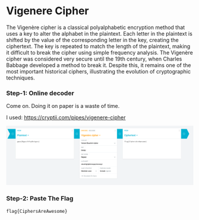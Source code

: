# Vigenere Cipher      

The Vigenère cipher is a classical polyalphabetic encryption method that uses a key to alter the alphabet in the plaintext. Each letter in the plaintext is shifted by the value of the corresponding letter in the key, creating the ciphertext. The key is repeated to match the length of the plaintext, making it difficult to break the cipher using simple frequency analysis. The Vigenère cipher was considered very secure until the 19th century, when Charles Babbage developed a method to break it. Despite this, it remains one of the most important historical ciphers, illustrating the evolution of cryptographic techniques.

### Step-1: Online decoder

Come on. Doing it on paper is a waste of time.

I used: https://cryptii.com/pipes/vigenere-cipher

![Vigenere](vigenerescreen.png)

### Step-2: Paste The Flag

```
flag{CiphersAreAwesome}
```